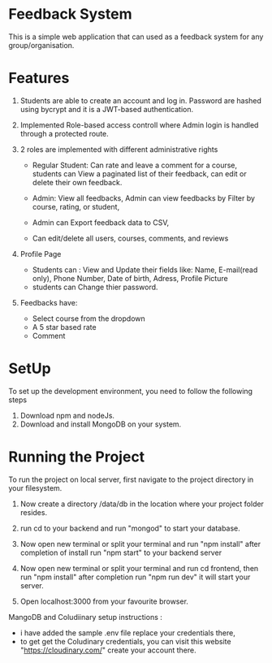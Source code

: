 # Feedback System
This is a simple web application that can used as a feedback system for any group/organisation.

# Features
1. Students are able to create an account and log in. Password are hashed using bycrypt and it is a JWT-based authentication.
2. Implemented Role-based access controll where Admin login is handled through a protected route.
   
3. 2 roles are implemented with different administrative rights
    * Regular Student: Can rate and leave a comment for a course,
        students can View a paginated list of their feedback,
        can edit or delete their own feedback.
        
    * Admin: View all feedbacks, Admin can view feedbacks by Filter by course, rating, or student,
    *   Admin can Export feedback data to CSV,
    *   Can edit/delete all users, courses, comments, and reviews

4. Profile Page
   * Students can : View and Update their fields like:
     Name, E-mail(read only), Phone Number, Date of birth, Adress, Profile Picture
   * students can Change thier password.

6. Feedbacks have:
    * Select course from the dropdown
    *  A 5 star based rate
    * Comment


# SetUp
To set up the development environment, you need to follow the following steps
1. Download npm and nodeJs.
2. Download and install MongoDB on your system.

# Running the Project
To run the project on local server, first navigate to the project directory in your filesystem.
1. Now create a directory /data/db in the location where your project folder resides.
2. run cd to your backend and run "mongod" to start your database.
3. Now open new terminal or split your terminal and run "npm install" after completion of install run "npm start" to your backend server
4. Now open new terminal or split your terminal and run cd frontend, then run "npm install" after completion run "npm run dev" it will start your server.
  
5. Open localhost:3000 from your favourite browser.


MangoDB and Coludiinary setup instructions :
* i have added the sample .env file replace your credentials there,
* to get get the Coludinary credentials, you can visit this website "https://cloudinary.com/" create your account there. 


